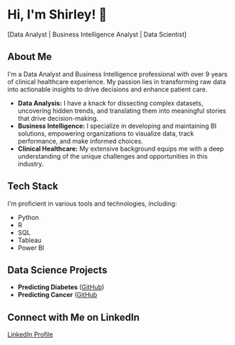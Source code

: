 # Hi, I'm Shirley! 👋
[Data Analyst | Business Intelligence Analyst | Data Scientist]

## About Me
I'm a Data Analyst and Business Intelligence professional with over 9 years of clinical healthcare experience. My passion lies in transforming raw data into actionable insights to drive decisions and enhance patient care.

- **Data Analysis:** I have a knack for dissecting complex datasets, uncovering hidden trends, and translating them into meaningful stories that drive decision-making.
- **Business Intelligence:** I specialize in developing and maintaining BI solutions, empowering organizations to visualize data, track performance, and make informed choices.
- **Clinical Healthcare:** My extensive background equips me with a deep understanding of the unique challenges and opportunities in this industry.

## Tech Stack
I'm proficient in various tools and technologies, including:
- Python
- R
- SQL
- Tableau
- Power BI

## Data Science Projects
- **Predicting Diabetes** ([GitHub](https://github.com/mazzyzulu/Portfolio/blob/main/PredictingDiabetes.ipynb))
- **Predicting Cancer** ([GitHub](https://github.com/mazzyzulu/Predicting-Cancer)

## Connect with Me on LinkedIn
[LinkedIn Profile](https://www.linkedin.com/in/shirley-zulueta)



